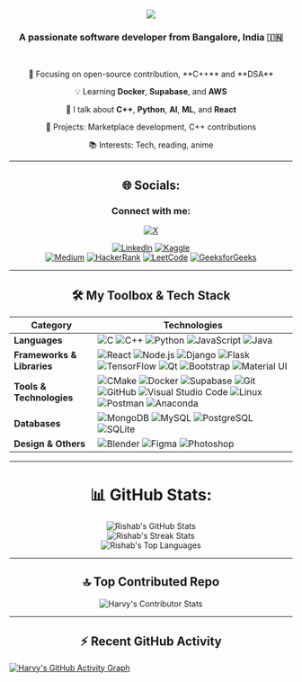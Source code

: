 <h1 align="center">
    <img src="https://readme-typing-svg.herokuapp.com/?font=Righteous&size=35&center=true&vCenter=true&width=500&height=70&duration=4000&lines=Hi!+👋;+I'm+Harshavardhan!;" />
</h1>

<h3 align="center"> A passionate software developer from Bangalore, India 🇮🇳 </h3>

<br/>

<div align="center">
<p> 🌟 Focusing on open-source contribution, **C++** and **DSA** </p>

💡 Learning **Docker**, **Supabase**, and **AWS**

💬 I talk about **C++**, **Python**, **AI**, **ML**, and **React**

🚀 Projects: Marketplace development, C++ contributions

📚 Interests: Tech, reading, anime
</div>

<hr/>
<div align="center">
<h2 align="center"> 🌐 Socials:</h2>

<h3 align="center">Connect with me:</h3>
<p align="center">
  
  <a align="center" href="https://linkedin.com/in/naveennchilol" target="_blank"><img src="https://img.shields.io/badge/X-black.svg?logo=X&logoColor=white" alt="X" /></a>
  
<a href="https://linkedin.com/in/naveennchilol" target="_blank"><img src="https://img.shields.io/badge/LinkedIn-0077B5?style=for-the-badge&logo=linkedin&logoColor=white" alt="LinkedIn" /></a>
<a href="https://kaggle.com/sdfsdsdfsd" target="_blank"><img src="https://img.shields.io/badge/Kaggle-20BEFF?style=for-the-badge&logo=kaggle&logoColor=white" alt="Kaggle" /></a>
  <br>
<a href="https://medium.com/sdfasd" target="_blank"><img src="https://img.shields.io/badge/Medium-000000?style=for-the-badge&logo=medium&logoColor=white" alt="Medium" /></a>
<a href="https://www.hackerrank.com/sdfsdf" target="_blank"><img src="https://img.shields.io/badge/HackerRank-2EC866?style=for-the-badge&logo=hackerrank&logoColor=white" alt="HackerRank" /></a>
<a href="https://www.leetcode.com/sdfsdfsd" target="_blank"><img src="https://img.shields.io/badge/LeetCode-FEFEFE?style=for-the-badge&logo=leetcode&logoColor=black" alt="LeetCode" /></a>
<a href="https://auth.geeksforgeeks.org/user/sdfsdfsd" target="_blank"><img src="https://img.shields.io/badge/GeeksforGeeks-5A9F2F?style=for-the-badge&logo=geeksforgeeks&logoColor=white" alt="GeeksforGeeks" /></a>
</p>
</div>

<div align="center">
<hr/>
<h2 align="center">🛠️ My Toolbox & Tech Stack</h2>

| **Category**              | **Technologies**                                                                                                                                                       |
|---------------------------|---------------------------------------------------------------------------------------------------------------------------------------------------------------------------|
| **Languages**             | ![C](https://skillicons.dev/icons?i=c) ![C++](https://skillicons.dev/icons?i=cpp) ![Python](https://skillicons.dev/icons?i=python) ![JavaScript](https://skillicons.dev/icons?i=js) ![Java](https://skillicons.dev/icons?i=java) |
| **Frameworks & Libraries**| ![React](https://skillicons.dev/icons?i=react) ![Node.js](https://skillicons.dev/icons?i=nodejs) ![Django](https://skillicons.dev/icons?i=django) ![Flask](https://skillicons.dev/icons?i=flask) ![TensorFlow](https://skillicons.dev/icons?i=tensorflow) ![Qt](https://skillicons.dev/icons?i=qt) ![Bootstrap](https://skillicons.dev/icons?i=bootstrap) ![Material UI](https://skillicons.dev/icons?i=materialui) |
| **Tools & Technologies**  | ![CMake](https://skillicons.dev/icons?i=cmake) ![Docker](https://skillicons.dev/icons?i=docker) ![Supabase](https://skillicons.dev/icons?i=supabase) ![Git](https://skillicons.dev/icons?i=git) ![GitHub](https://skillicons.dev/icons?i=github) ![Visual Studio Code](https://skillicons.dev/icons?i=vscode) ![Linux](https://skillicons.dev/icons?i=linux) ![Postman](https://skillicons.dev/icons?i=postman) ![Anaconda](https://skillicons.dev/icons?i=anaconda) |
| **Databases**             | ![MongoDB](https://skillicons.dev/icons?i=mongodb) ![MySQL](https://skillicons.dev/icons?i=mysql) ![PostgreSQL](https://skillicons.dev/icons?i=postgres) ![SQLite](https://skillicons.dev/icons?i=sqlite) |
| **Design & Others**       | ![Blender](https://skillicons.dev/icons?i=blender) ![Figma](https://skillicons.dev/icons?i=figma) ![Photoshop](https://skillicons.dev/icons?i=photoshop) |

</div>
<hr/>

<h1 align="center">📊 GitHub Stats:</h1>

<p align="center">
  <img src="https://github-readme-stats.vercel.app/api?username=Rishab-Kumar-R&theme=github_dark&hide_border=false&include_all_commits=false&count_private=false" alt="Rishab's GitHub Stats" />
  <br />
  <img src="https://github-readme-streak-stats.herokuapp.com/?user=Rishab-Kumar-R&theme=github_dark&hide_border=false" alt="Rishab's Streak Stats" />
  <br />
  <img src="https://github-readme-stats.vercel.app/api/top-langs/?username=Rishab-Kumar-R&theme=github_dark&hide_border=false&include_all_commits=false&count_private=false&layout=compact" alt="Rishab's Top Languages" />
</p>

<hr/>
<h2 align="center">🔝 Top Contributed Repo</h2>
  <p align="center">
 <img src="https://github-contributor-stats.vercel.app/api?username=hvardhan1024&limit=5&theme=radical&combine_all_yearly_contributions=true" alt="Harvy's Contributor Stats" />
</p>


<hr/>
<h2 align="center">⚡ Recent GitHub Activity</h2>
<a href="google.com>
<p align="center">
  <img src="https://github-readme-activity-graph.vercel.app/graph?username=hvardhan1024&bg_color=0d1117&color=ffffff&line=00ff00&point=ffffff&hide_border=true" alt="Harvy's GitHub Activity Graph" />
</p>
</a>
